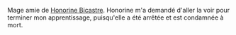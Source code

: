 Mage amie de [Honorine Bicastre](characters/Honorine%20Bicastre.md). Honorine m'a demandé d'aller la voir pour terminer mon apprentissage, puisqu'elle a été arrêtée et est condamnée à mort.